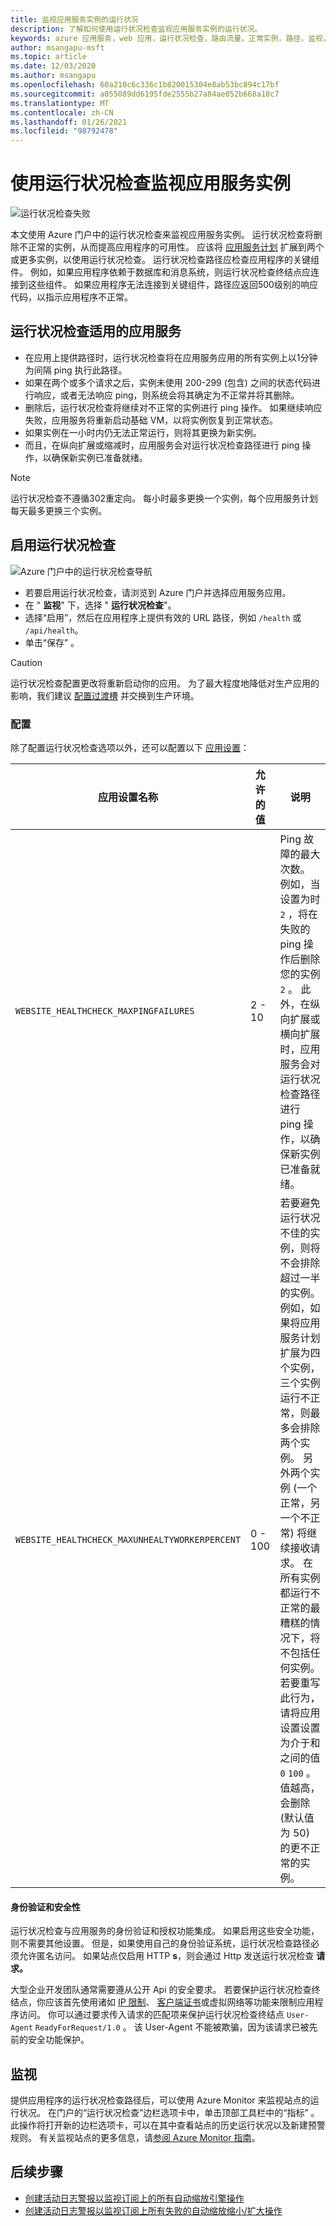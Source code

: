 ```yaml
---
title: 监视应用服务实例的运行状况
description: 了解如何使用运行状况检查监视应用服务实例的运行状况。
keywords: azure 应用服务，web 应用，运行状况检查，路由流量，正常实例，路径，监视，
author: msangapu-msft
ms.topic: article
ms.date: 12/03/2020
ms.author: msangapu
ms.openlocfilehash: 60a210c6c336c1b820015304e8ab53bc894c17bf
ms.sourcegitcommit: a055089dd6195fde2555b27a84ae052b668a18c7
ms.translationtype: MT
ms.contentlocale: zh-CN
ms.lasthandoff: 01/26/2021
ms.locfileid: "98792478"
---
```

# <a name="monitor-app-service-instances-using-health-check"></a>使用运行状况检查监视应用服务实例

![运行状况检查失败][2]

本文使用 Azure 门户中的运行状况检查来监视应用服务实例。 运行状况检查将删除不正常的实例，从而提高应用程序的可用性。 应该将 [应用服务计划](/overview-hosting-plans) 扩展到两个或更多实例，以使用运行状况检查。 运行状况检查路径应检查应用程序的关键组件。 例如，如果应用程序依赖于数据库和消息系统，则运行状况检查终结点应连接到这些组件。 如果应用程序无法连接到关键组件，路径应返回500级别的响应代码，以指示应用程序不正常。

## <a name="what-app-service-does-with-health-checks"></a>运行状况检查适用的应用服务

- 在应用上提供路径时，运行状况检查将在应用服务应用的所有实例上以1分钟为间隔 ping 执行此路径。
- 如果在两个或多个请求之后，实例未使用 200-299 (包含) 之间的状态代码进行响应，或者无法响应 ping，则系统会将其确定为不正常并将其删除。
- 删除后，运行状况检查将继续对不正常的实例进行 ping 操作。 如果继续响应失败，应用服务将重新启动基础 VM，以将实例恢复到正常状态。
- 如果实例在一小时内仍无法正常运行，则将其更换为新实例。
- 而且，在纵向扩展或缩减时，应用服务会对运行状况检查路径进行 ping 操作，以确保新实例已准备就绪。

> [!NOTE]
> 运行状况检查不遵循302重定向。 每小时最多更换一个实例，每个应用服务计划每天最多更换三个实例。
>

## <a name="enable-health-check"></a>启用运行状况检查

![Azure 门户中的运行状况检查导航][3]

- 若要启用运行状况检查，请浏览到 Azure 门户并选择应用服务应用。
- 在 " **监视**" 下，选择 " **运行状况检查**"。
- 选择“启用”，然后在应用程序上提供有效的 URL 路径，例如 `/health` 或 `/api/health`。
- 单击“保存”  。

> [!CAUTION]
> 运行状况检查配置更改将重新启动你的应用。 为了最大程度地降低对生产应用的影响，我们建议 [配置过渡槽](deploy-staging-slots.md) 并交换到生产环境。
>

### <a name="configuration"></a>配置

除了配置运行状况检查选项以外，还可以配置以下 [应用设置](configure-common.md)：

| 应用设置名称 | 允许的值 | 说明 |
|-|-|-|
|`WEBSITE_HEALTHCHECK_MAXPINGFAILURES` | 2 - 10 | Ping 故障的最大次数。 例如，当设置为时 `2` ，将在失败的 ping 操作后删除您的实例 `2` 。 此外，在纵向扩展或横向扩展时，应用服务会对运行状况检查路径进行 ping 操作，以确保新实例已准备就绪。 |
|`WEBSITE_HEALTHCHECK_MAXUNHEALTYWORKERPERCENT` | 0 - 100 | 若要避免运行状况不佳的实例，则将不会排除超过一半的实例。 例如，如果将应用服务计划扩展为四个实例，三个实例运行不正常，则最多会排除两个实例。 另外两个实例 (一个正常，另一个不正常) 将继续接收请求。 在所有实例都运行不正常的最糟糕的情况下，将不包括任何实例。 若要重写此行为，请将应用设置设置为介于和之间的值 `0` `100` 。 值越高，会删除 (默认值为 50) 的更不正常的实例。 |

#### <a name="authentication-and-security"></a>身份验证和安全性

运行状况检查与应用服务的身份验证和授权功能集成。 如果启用这些安全功能，则不需要其他设置。 但是，如果使用自己的身份验证系统，运行状况检查路径必须允许匿名访问。 如果站点仅启用 HTTP **s**，则会通过 Http 发送运行状况检查 **请求。**

大型企业开发团队通常需要遵从公开 Api 的安全要求。 若要保护运行状况检查终结点，你应该首先使用诸如 [IP 限制](app-service-ip-restrictions.md#set-an-ip-address-based-rule)、 [客户端证书](app-service-ip-restrictions.md#set-an-ip-address-based-rule)或虚拟网络等功能来限制应用程序访问。 你可以通过要求传入请求的匹配项来保护运行状况检查终结点 `User-Agent` `ReadyForRequest/1.0` 。 该 User-Agent 不能被欺骗，因为该请求已被先前的安全功能保护。

## <a name="monitoring"></a>监视

提供应用程序的运行状况检查路径后，可以使用 Azure Monitor 来监视站点的运行状况。 在门户的“运行状况检查”边栏选项卡中，单击顶部工具栏中的“指标” 。 此操作将打开新的边栏选项卡，可以在其中查看站点的历史运行状况以及新建预警规则。 有关监视站点的更多信息，请[参阅 Azure Monitor 指南](web-sites-monitor.md)。

## <a name="next-steps"></a>后续步骤
- [创建活动日志警报以监视订阅上的所有自动缩放引擎操作](https://github.com/Azure/azure-quickstart-templates/tree/master/monitor-autoscale-alert)
- [创建活动日志警报以监视订阅上所有失败的自动缩放缩小/扩大操作](https://github.com/Azure/azure-quickstart-templates/tree/master/monitor-autoscale-failed-alert)

[1]: ./media/app-service-monitor-instances-health-check/health-check-success-diagram.png
[2]: ./media/app-service-monitor-instances-health-check/health-check-failure-diagram.png
[3]: ./media/app-service-monitor-instances-health-check/azure-portal-navigation-health-check.png
